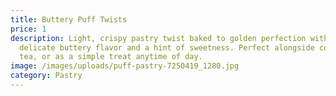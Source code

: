 ```yaml
---
title: Buttery Puff Twists
price: 1
description: Light, crispy pastry twist baked to golden perfection with a
  delicate buttery flavor and a hint of sweetness. Perfect alongside coffee,
  tea, or as a simple treat anytime of day.
image: /images/uploads/puff-pastry-7250419_1280.jpg
category: Pastry
---
```

